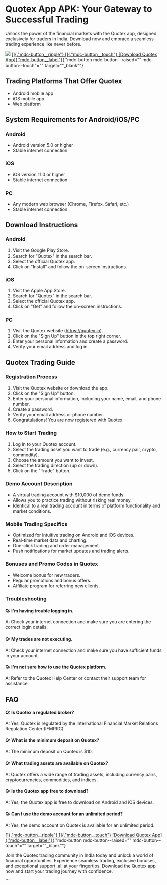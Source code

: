 

# Quotex App APK: Your Gateway to Successful Trading

Unlock the power of the financial markets with the Quotex app, designed
exclusively for traders in India. Download now and embrace a seamless
trading experience like never before.

[![](https://static.quotex.io/files/10_en/300_250.jpg)](https://traff.sbs/brokerqxlid)
[[]{."mdc-button__ripple"} []{."mdc-button__touch"}
[Download Quotex
App]{."mdc-button__label"}](\%22https://traff.sbs/quotexonelink\%22){."mdc-button
mdc-button--raised="" mdc-button--touch"="" target=""_blank""}




## Trading Platforms That Offer Quotex

-   Android mobile app
-   iOS mobile app
-   Web platform

## System Requirements for Android/iOS/PC

### Android

-   Android version 5.0 or higher
-   Stable internet connection

### iOS

-   iOS version 11.0 or higher
-   Stable internet connection

### PC

-   Any modern web browser (Chrome, Firefox, Safari, etc.)
-   Stable internet connection

## Download Instructions

### Android

1.  Visit the Google Play Store.
2.  Search for "Quotex" in the search bar.
3.  Select the official Quotex app.
4.  Click on "Install" and follow the on-screen instructions.

### iOS

1.  Visit the Apple App Store.
2.  Search for "Quotex" in the search bar.
3.  Select the official Quotex app.
4.  Click on "Get" and follow the on-screen instructions.

### PC

1.  Visit the Quotex website (https://quotex.io).
2.  Click on the "Sign Up" button in the top right corner.
3.  Enter your personal information and create a password.
4.  Verify your email address and log in.

## Quotex Trading Guide

### Registration Process

1.  Visit the Quotex website or download the app.
2.  Click on the "Sign Up" button.
3.  Enter your personal information, including your name, email, and
    phone number.
4.  Create a password.
5.  Verify your email address or phone number.
6.  Congratulations! You are now registered with Quotex.

### How to Start Trading

1.  Log in to your Quotex account.
2.  Select the trading asset you want to trade (e.g., currency pair,
    crypto, commodity).
3.  Choose the amount you want to invest.
4.  Select the trading direction (up or down).
5.  Click on the "Trade" button.

### Demo Account Description

-   A virtual trading account with \$10,000 of demo funds.
-   Allows you to practice trading without risking real money.
-   Identical to a real trading account in terms of platform
    functionality and market conditions.

### Mobile Trading Specifics

-   Optimized for intuitive trading on Android and iOS devices.
-   Real-time market data and charting.
-   One-click trading and order management.
-   Push notifications for market updates and trading alerts.

### Bonuses and Promo Codes in Quotex

-   Welcome bonus for new traders.
-   Regular promotions and bonus offers.
-   Affiliate program for referring new clients.

### Troubleshooting

#### Q: I\'m having trouble logging in.

A: Check your internet connection and make sure you are entering the
correct login details.

#### Q: My trades are not executing.

A: Check your internet connection and make sure you have sufficient
funds in your account.

#### Q: I\'m not sure how to use the Quotex platform.

A: Refer to the Quotex Help Center or contact their support team for
assistance.

## FAQ

#### Q: Is Quotex a regulated broker?

A: Yes, Quotex is regulated by the International Financial Market
Relations Regulation Center (IFMRRC).

#### Q: What is the minimum deposit on Quotex?

A: The minimum deposit on Quotex is \$10.

#### Q: What trading assets are available on Quotex?

A: Quotex offers a wide range of trading assets, including currency
pairs, cryptocurrencies, commodities, and indices.

#### Q: Is the Quotex app free to download?

A: Yes, the Quotex app is free to download on Android and iOS devices.

#### Q: Can I use the demo account for an unlimited period?

A: Yes, the demo account on Quotex is available for an unlimited period.

[[]{."mdc-button__ripple"} []{."mdc-button__touch"}
[Download Quotex
App]{."mdc-button__label"}](\%22https://traff.sbs/quotexonelink\%22){."mdc-button
mdc-button--raised="" mdc-button--touch"="" target=""_blank""}

Join the Quotex trading community in India today and unlock a world of
financial opportunities. Experience seamless trading, exclusive bonuses,
and exceptional support, all at your fingertips. Download the Quotex app
now and start your trading journey with confidence.

\`\`\`


